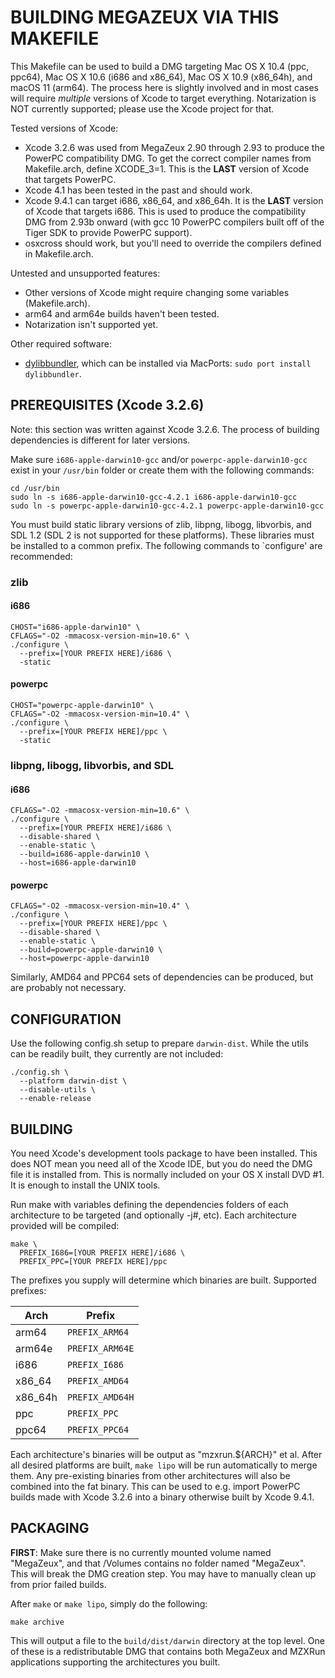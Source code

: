 # BUILDING MEGAZEUX VIA THIS MAKEFILE

This Makefile can be used to build a DMG targeting Mac OS X 10.4 (ppc, ppc64),
Mac OS X 10.6 (i686 and x86_64), Mac OS X 10.9 (x86_64h), and macOS 11 (arm64).
The process here is slightly involved and in most cases will require *multiple*
versions of Xcode to target everything. Notarization is NOT currently supported;
please use the Xcode project for that.

Tested versions of Xcode:

- Xcode 3.2.6 was used from MegaZeux 2.90 through 2.93 to produce the PowerPC
  compatibility DMG. To get the correct compiler names from Makefile.arch,
  define XCODE_3=1. This is the **LAST** version of Xcode that targets PowerPC.
- Xcode 4.1 has been tested in the past and should work.
- Xcode 9.4.1 can target i686, x86_64, and x86_64h. It is the **LAST** version
  of Xcode that targets i686. This is used to produce the compatibility DMG
  from 2.93b onward (with gcc 10 PowerPC compilers built off of the Tiger SDK
  to provide PowerPC support).
- osxcross should work, but you'll need to override the compilers defined in
  Makefile.arch.

Untested and unsupported features:

- Other versions of Xcode might require changing some variables (Makefile.arch).
- arm64 and arm64e builds haven't been tested.
- Notarization isn't supported yet.

Other required software:

- [dylibbundler](https://github.com/auriamg/macdylibbundler/), which can be
  installed via MacPorts: `sudo port install dylibbundler`.

## PREREQUISITES (Xcode 3.2.6)

Note: this section was written against Xcode 3.2.6. The process of building
dependencies is different for later versions.

Make sure `i686-apple-darwin10-gcc` and/or `powerpc-apple-darwin10-gcc` exist
in your `/usr/bin` folder or create them with the following commands:

```
cd /usr/bin
sudo ln -s i686-apple-darwin10-gcc-4.2.1 i686-apple-darwin10-gcc
sudo ln -s powerpc-apple-darwin10-gcc-4.2.1 powerpc-apple-darwin10-gcc
```

You must build static library versions of zlib, libpng, libogg, libvorbis,
and SDL 1.2 (SDL 2 is not supported for these platforms). These libraries
must be installed to a common prefix. The following commands to `configure'
are recommended:

### zlib

#### i686
```
CHOST="i686-apple-darwin10" \
CFLAGS="-O2 -mmacosx-version-min=10.6" \
./configure \
  --prefix=[YOUR PREFIX HERE]/i686 \
  -static
```

#### powerpc
```
CHOST="powerpc-apple-darwin10" \
CFLAGS="-O2 -mmacosx-version-min=10.4" \
./configure \
  --prefix=[YOUR PREFIX HERE]/ppc \
  -static
```

### libpng, libogg, libvorbis, and SDL

#### i686
```
CFLAGS="-O2 -mmacosx-version-min=10.6" \
./configure \
  --prefix=[YOUR PREFIX HERE]/i686 \
  --disable-shared \
  --enable-static \
  --build=i686-apple-darwin10 \
  --host=i686-apple-darwin10
```

#### powerpc
```
CFLAGS="-O2 -mmacosx-version-min=10.4" \
./configure \
  --prefix=[YOUR PREFIX HERE]/ppc \
  --disable-shared \
  --enable-static \
  --build=powerpc-apple-darwin10 \
  --host=powerpc-apple-darwin10
```

Similarly, AMD64 and PPC64 sets of dependencies can be produced, but are
probably not necessary.

## CONFIGURATION

Use the following config.sh setup to prepare `darwin-dist`. While the utils
can be readily built, they currently are not included:

```
./config.sh \
  --platform darwin-dist \
  --disable-utils \
  --enable-release
```

## BUILDING

You need Xcode's development tools package to have been installed. This does
NOT mean you need all of the Xcode IDE, but you do need the DMG file it is
installed from. This is normally included on your OS X install DVD #1. It is
enough to install the UNIX tools.

Run make with variables defining the dependencies folders of each architecture
to be targeted (and optionally -j#, etc). Each architecture provided will be
compiled:

```
make \
  PREFIX_I686=[YOUR PREFIX HERE]/i686 \
  PREFIX_PPC=[YOUR PREFIX HERE]/ppc
```

The prefixes you supply will determine which binaries are built. Supported
prefixes:

| Arch    | Prefix          |
|---------|-----------------|
| arm64   | `PREFIX_ARM64`  |
| arm64e  | `PREFIX_ARM64E` |
| i686    | `PREFIX_I686`   |
| x86_64  | `PREFIX_AMD64`  |
| x86_64h | `PREFIX_AMD64H` |
| ppc     | `PREFIX_PPC`    |
| ppc64   | `PREFIX_PPC64`  |

Each architecture's binaries will be output as "mzxrun.${ARCH}" et al.
After all desired platforms are built, `make lipo` will be run automatically
to merge them. Any pre-existing binaries from other architectures will also
be combined into the fat binary. This can be used to e.g. import PowerPC
builds made with Xcode 3.2.6 into a binary otherwise built by Xcode 9.4.1.

## PACKAGING

**FIRST**: Make sure there is no currently mounted volume named "MegaZeux",
and that /Volumes contains no folder named "MegaZeux". This will break the
DMG creation step. You may have to manually clean up from prior failed builds.

After `make` or `make lipo`, simply do the following:
```
make archive
```

This will output a file to the `build/dist/darwin` directory at the top level.
One of these is a redistributable DMG that contains both MegaZeux and MZXRun
applications supporting the architectures you built.

